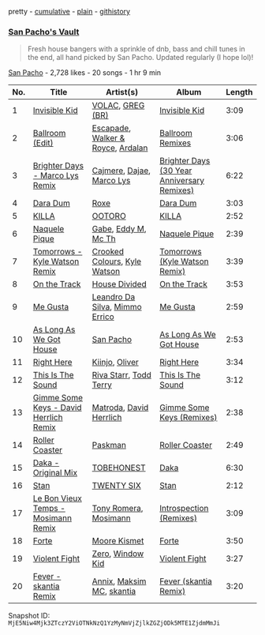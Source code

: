 pretty - [cumulative](/playlists/cumulative/7guXu2Tdl1ClO7m2Dpe7iA.md) - [plain](/playlists/plain/7guXu2Tdl1ClO7m2Dpe7iA) - [githistory](https://github.githistory.xyz/mackorone/spotify-playlist-archive/blob/main/playlists/plain/7guXu2Tdl1ClO7m2Dpe7iA)

### [San Pacho's Vault](https://open.spotify.com/playlist/7guXu2Tdl1ClO7m2Dpe7iA)

> Fresh house bangers with a sprinkle of dnb, bass and chill tunes in the end, all hand picked by San Pacho\. Updated regularly \(I hope lol\)!

[San Pacho](https://open.spotify.com/user/tt8cs1rcaxzr3ge0jikfmurfk) - 2,728 likes - 20 songs - 1 hr 9 min

| No. | Title | Artist(s) | Album | Length |
|---|---|---|---|---|
| 1 | [Invisible Kid](https://open.spotify.com/track/2f2KurID7SV2q8wCmPncpZ) | [VOLAC](https://open.spotify.com/artist/4Nl6PVYLwbCFfr3UqQlFtE), [GREG \(BR\)](https://open.spotify.com/artist/7K7I6veLj1PPzsrzVP6B79) | [Invisible Kid](https://open.spotify.com/album/6LnpdDTwsF7YDK0RDsvSov) | 3:09 |
| 2 | [Ballroom \(Edit\)](https://open.spotify.com/track/4RS24bQyuHJtqP9BrQNX0T) | [Escapade](https://open.spotify.com/artist/1vhPtnpJjByJXh4S0EFHXm), [Walker & Royce](https://open.spotify.com/artist/1lAwVq9MxNJkB0dEY6xNoV), [Ardalan](https://open.spotify.com/artist/21j2G9IPn9QLHII7faCOsw) | [Ballroom Remixes](https://open.spotify.com/album/4rY0cyzXNqQJuFy5PC6KGz) | 3:06 |
| 3 | [Brighter Days \- Marco Lys Remix](https://open.spotify.com/track/7IJP1vVnqU5mV2hYUbZrlX) | [Cajmere](https://open.spotify.com/artist/7lIBLhQHKay3r1xtO3VtWT), [Dajae](https://open.spotify.com/artist/79Gg0tmzETfnVrOUjgXPeE), [Marco Lys](https://open.spotify.com/artist/5WiohqjMNs7MtChjoHE9D1) | [Brighter Days \(30 Year Anniversary Remixes\)](https://open.spotify.com/album/27khu5BAQkUgYxqlYFwRLB) | 6:22 |
| 4 | [Dara Dum](https://open.spotify.com/track/5eFgVcOpAw08lvsM1GG8RK) | [Roxe](https://open.spotify.com/artist/5VANY8UHET4MOfqcgZ0RYp) | [Dara Dum](https://open.spotify.com/album/6OhZImhLlsyq6H0TaMWHZd) | 3:03 |
| 5 | [KILLA](https://open.spotify.com/track/7CTQfpMSFLJc41xFbu6JuX) | [OOTORO](https://open.spotify.com/artist/3kWLEfykUXgiuhbR2NwnLI) | [KILLA](https://open.spotify.com/album/0ZhRExbHH4ECOjEbI5LlsZ) | 2:52 |
| 6 | [Naquele Pique](https://open.spotify.com/track/05mKeQVuFbZWOG30zfwvAG) | [Gabe](https://open.spotify.com/artist/0WoUrE9CjbROyWCMMdGMqu), [Eddy M](https://open.spotify.com/artist/0X2423nvaH92bYjYUKCYRI), [Mc Th](https://open.spotify.com/artist/0bg3fNpRQgZTCAg3Bseyly) | [Naquele Pique](https://open.spotify.com/album/6fI3H75qJT7G9cnv1vLLvh) | 2:39 |
| 7 | [Tomorrows \- Kyle Watson Remix](https://open.spotify.com/track/5p9yBGSaYVnJnb6zI9kNEv) | [Crooked Colours](https://open.spotify.com/artist/0aA1GTrIMutjIh4GlPPUVN), [Kyle Watson](https://open.spotify.com/artist/7LJSAfWhO7jhjnewy6pKyZ) | [Tomorrows \(Kyle Watson Remix\)](https://open.spotify.com/album/6JhA3zD1fN9PwskPcsOJBm) | 3:39 |
| 8 | [On the Track](https://open.spotify.com/track/0e4XQGOj9KGQlQqlLUpqR9) | [House Divided](https://open.spotify.com/artist/6Cq2iS9JhvjwEGwdVEWuti) | [On the Track](https://open.spotify.com/album/3WdiatCn1lfVoc23y0saKC) | 3:53 |
| 9 | [Me Gusta](https://open.spotify.com/track/4ycYBq4Ejx2dGqWxEXLzIu) | [Leandro Da Silva](https://open.spotify.com/artist/5hCv8oMMxHb3FoHMGLN8Vx), [Mimmo Errico](https://open.spotify.com/artist/4TxZjCy8LsJD24NimdyIrp) | [Me Gusta](https://open.spotify.com/album/3FDB9Li44SDUJPeHgr8oUg) | 2:59 |
| 10 | [As Long As We Got House](https://open.spotify.com/track/1haSCrD5ejKJHEYH1gP6OW) | [San Pacho](https://open.spotify.com/artist/5jBerZvTAajwYvdxt3UhgU) | [As Long As We Got House](https://open.spotify.com/album/5i2am7GXU3ROJFU8nOPnUz) | 2:53 |
| 11 | [Right Here](https://open.spotify.com/track/0FZnUKsmGA6kPwi0NShlBy) | [Kiinjo](https://open.spotify.com/artist/1oYyzyMTx629ZyyYENdhrZ), [Oliver](https://open.spotify.com/artist/0NDElNqwGRCmsYIQFapp6K) | [Right Here](https://open.spotify.com/album/3mupnDkyb9I7DUiMkAVngr) | 3:34 |
| 12 | [This Is The Sound](https://open.spotify.com/track/7L6ZDYK13nVfc6j3QlKNJj) | [Riva Starr](https://open.spotify.com/artist/1TRFAJu3Cw64APToZaGk9D), [Todd Terry](https://open.spotify.com/artist/3dE92yGWcrboP1kC5SWyqu) | [This Is The Sound](https://open.spotify.com/album/5UrapwkD5cCjELtr6hcr3u) | 3:12 |
| 13 | [Gimme Some Keys \- David Herrlich Remix](https://open.spotify.com/track/5tyneUCC3Xr4cmoghrn1L8) | [Matroda](https://open.spotify.com/artist/45lcbTsX07JWzmTIjcdyBz), [David Herrlich](https://open.spotify.com/artist/62k0c1WajfOGpgzjmVHpKj) | [Gimme Some Keys \(Remixes\)](https://open.spotify.com/album/0DCYwEDewo2R9GbzwueiN6) | 2:38 |
| 14 | [Roller Coaster](https://open.spotify.com/track/2j9Cp1haqQMOtpxwaoUn2e) | [Paskman](https://open.spotify.com/artist/70s7RdFqr3UEBlooMGUQdO) | [Roller Coaster](https://open.spotify.com/album/4h4X4w53GY3nDdTiKIYP5F) | 2:49 |
| 15 | [Daka \- Original Mix](https://open.spotify.com/track/0h8bhIOhbhzmr1qIqSGm8p) | [TOBEHONEST](https://open.spotify.com/artist/5aE4f6qwsXT5hACySkxJQo) | [Daka](https://open.spotify.com/album/40GiZj6Qkd45nMo4N1X10V) | 6:30 |
| 16 | [Stan](https://open.spotify.com/track/5Ey1Cb2qBo6GJVBDX6UpPU) | [TWENTY SIX](https://open.spotify.com/artist/6C2mFGFh8dz1vKp9l5Ce8P) | [Stan](https://open.spotify.com/album/748U4s8i2RVSmGwi6mZS78) | 2:12 |
| 17 | [Le Bon Vieux Temps \- Mosimann Remix](https://open.spotify.com/track/3ipPAyBROoMCeBYxCZ61U1) | [Tony Romera](https://open.spotify.com/artist/7GQsOji7pfixzkLt63awo5), [Mosimann](https://open.spotify.com/artist/7sAqpkrQBaOkddsv1Tz1XK) | [Introspection \(Remixes\)](https://open.spotify.com/album/2u680EuTLOLYxNnEUet4lu) | 3:09 |
| 18 | [Forte](https://open.spotify.com/track/2CSneRO5qx2XF7st3k9x0D) | [Moore Kismet](https://open.spotify.com/artist/50uPj85gZxHFuFOlNBnnr5) | [Forte](https://open.spotify.com/album/3DbbEUCzn198WFMjdbIVrz) | 3:50 |
| 19 | [Violent Fight](https://open.spotify.com/track/5fEwSsRGmjwSkzI6UceNTZ) | [Zero](https://open.spotify.com/artist/6ocDQwCTkVro3cmejcF1DH), [Window Kid](https://open.spotify.com/artist/0Gt5eU7AuKfotkBLgjyg9p) | [Violent Fight](https://open.spotify.com/album/777oDVnlOqSrrhkSYeJUzZ) | 3:27 |
| 20 | [Fever \- skantia Remix](https://open.spotify.com/track/4cyyEFu9jdVQEvr7lpuW6f) | [Annix](https://open.spotify.com/artist/0llNeW8Q52i2sxV7DsFASR), [Maksim MC](https://open.spotify.com/artist/6iwQ21ctUhnKozPAQx6zyC), [skantia](https://open.spotify.com/artist/0FZS1HlJfonbMpQGzTrh0M) | [Fever \(skantia Remix\)](https://open.spotify.com/album/65eWYYyeUZuLpqAfRvXj3m) | 3:20 |

Snapshot ID: `MjE5Niw4Mjk3ZTczY2ViOTNkNzQ1YzMyNmVjZjlkZGZjODk5MTE1ZjdmMmJi`
